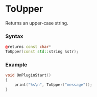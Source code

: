 # ToUpper

Returns an upper-case string.

### Syntax

```cpp
@returns const char*
ToUpper(const std::string &str);
```

### Example

```cpp
void OnPluginStart()
{
    print("%s\n", ToUpper("message"));
}
```